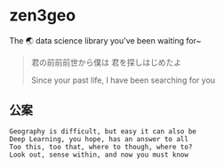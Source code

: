 # zen3geo

The 🌏 data science library you've been waiting for~

> 君の前前前世から僕は 君を探しはじめたよ
>
> Since your past life, I have been searching for you

## 公案

```
Geography is difficult, but easy it can also be
Deep Learning, you hope, has an answer to all
Too this, too that, where to though, where to?
Look out, sense within, and now you must know
```
